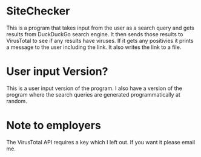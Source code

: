 # SiteChecker
This is a program that takes input from the user as a search query and gets results from DuckDuckGo search engine. It then sends those results to VirusTotal 
to see if any results have viruses. If it gets any positivies it prints a message to the user including the link. It also writes the link to a file.

# User input Version?
This is a user input version of the program. I also have a version of the program where the search queries are generated programmatically at random.

# Note to employers 

The VirusTotal API requires a key which I left out. If you want it please email me.
